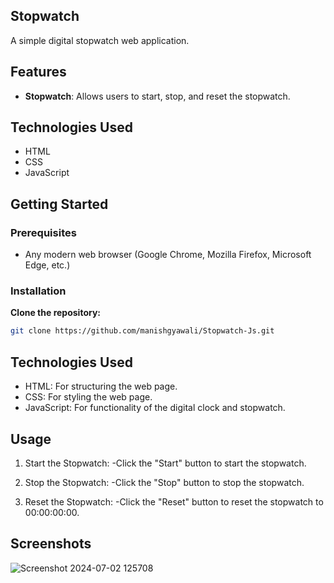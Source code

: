 ## Stopwatch

A simple digital stopwatch web application.

## Features

- **Stopwatch**: Allows users to start, stop, and reset the stopwatch.

## Technologies Used

- HTML
- CSS
- JavaScript

## Getting Started

### Prerequisites

- Any modern web browser (Google Chrome, Mozilla Firefox, Microsoft Edge, etc.)

### Installation

 **Clone the repository:**

   ```bash
   git clone https://github.com/manishgyawali/Stopwatch-Js.git
```
## Technologies Used
- HTML: For structuring the web page.
- CSS: For styling the web page.
- JavaScript: For functionality of the digital clock and stopwatch.

 ## Usage
 1. Start the Stopwatch:
    -Click the "Start" button to start the stopwatch.

2. Stop the Stopwatch:
   -Click the "Stop" button to stop the stopwatch.

3. Reset the Stopwatch:
   -Click the "Reset" button to reset the stopwatch to 00:00:00:00.

## Screenshots
![Screenshot 2024-07-02 125708](https://github.com/manishgyawali/Stopwatch-Js/assets/104677087/9025a7cf-c59a-4841-a139-788ad5c221fc)

